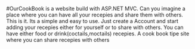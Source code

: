 #OurCookBook is a website build with ASP.NET MVC.
Can you imagine a place where you can have all your recepies and share them with others. This is it. Its a simple and easy to use. Just create a Account and start adding your recepies either for yourself or to share with others.
You can have either food or drink(coctails,moctails) recepies.
 A cook book tipe site where you can share recepies with others

